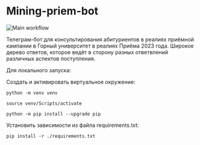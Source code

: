 # Mining-priem-bot

![Main workflow](https://github.com/Hangman91/Mining-priem-bot/actions/workflows/main.yml/badge.svg)


Телеграм-бот для консультирования абитуриентов в реалиях приёмной кампании в Горный университет в реалиях Приёма 2023 года. 
Широкое дерево ответов, которое ведёт в сторону разных ответвлений различных аспектов поступления. 


Для локального запуска:

Cоздать и активировать виртуальное окружение:

```
python -m venv venv
```

```
source venv/Scripts/activate
```

```
python -m pip install --upgrade pip
```

Установить зависимости из файла requirements.txt:

```
pip install -r ./requirements.txt
```